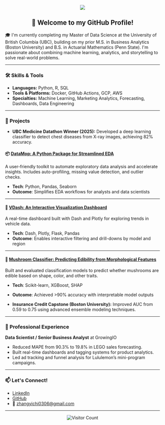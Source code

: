 <!-- Profile Header -->
<p align="center">
  <img src="https://capsule-render.vercel.app/api?text=Hi%20I'm%20Essie%20Zhang!&animation=fadeIn&type=waving&color=gradient&height=100"/>
</p>

<!-- Introduction -->
<h2 align="center">👋 Welcome to my GitHub Profile!</h2>

🎓 I'm currently completing my Master of Data Science at the University of British Columbia (UBC), building on my prior M.S. in Business Analytics (Boston University) and B.S. in Actuarial Mathematics (Penn State). I'm passionate about combining machine learning, analytics, and storytelling to solve real-world problems.


---

<!-- Skills -->
### 🛠️ Skills & Tools

- **Languages:** Python, R, SQL
- **Tools & Platforms:** Docker, GitHub Actions, GCP, AWS
- **Specialties:** Machine Learning, Marketing Analytics, Forecasting, Dashboards, Data Engineering

---

<!-- Projects -->
### 🚀 Projects

- **UBC Medicine Datathon Winner (2025):** Developed a deep learning classifier to detect chest diseases from X-ray images, achieving 82% accuracy.

#### 📦 [DataMop: A Python Package for Streamlined EDA](https://github.com/y1chi-z/datamop)
A user-friendly toolkit to automate exploratory data analysis and accelerate insights. Includes auto-profiling, missing value detection, and outlier checks.

- **Tech**: Python, Pandas, Seaborn
- **Outcome**: Simplifies EDA workflows for analysts and data scientists

---

#### 🚗 [VDash: An Interactive Visualization Dashboard](https://github.com/y1chi-z/vdash)
A real-time dashboard built with Dash and Plotly for exploring trends in vehicle data.

- **Tech**: Dash, Plotly, Flask, Pandas
- **Outcome**: Enables interactive filtering and drill-downs by model and region

---

#### 🍄 [Mushroom Classifier: Predicting Edibility from Morphological Features](https://github.com/y1chi-z/mushroom-classifier)
Built and evaluated classification models to predict whether mushrooms are edible based on shape, color, and other traits.

- **Tech**: Scikit-learn, XGBoost, SHAP
- **Outcome**: Achieved >90% accuracy with interpretable model outputs

- **Insurance Credit Capstone (Boston University):** Improved AUC from 0.59 to 0.75 using advanced ensemble modeling techniques.

---

<!-- Experience -->
### 💼 Professional Experience

**Data Scientist / Senior Business Analyst** at GrowingIO

- Reduced MAPE from 90.3% to 19.8% in LEGO sales forecasting.
- Built real-time dashboards and tagging systems for product analytics.
- Led ad tracking and funnel analysis for Lululemon’s mini-program campaigns.

---

<!-- Contact -->
### 📫 Let's Connect!

- [LinkedIn](https://www.linkedin.com/in/yichi-z/)
- [GitHub](https://github.com/y1chi-z)
- 📧 zhangyichi0306@gmail.com

---

<!-- Visitor Count -->
<p align="center">
  <img src="https://komarev.com/ghpvc/?username=y1chi-z&style=flat-square" alt="Visitor Count" />
</p>